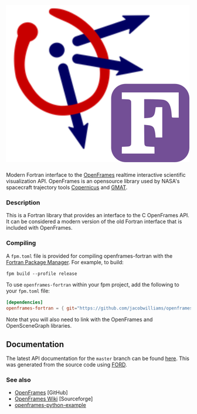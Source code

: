 ![openframes-fortran](media/logo.png)
============

Modern Fortran interface to the [OpenFrames](https://github.com/ravidavi/OpenFrames) realtime interactive scientific visualization API. OpenFrames is an opensource library used by NASA's spacecraft trajectory tools [Copernicus](https://www.nasa.gov/centers/johnson/copernicus/index.html) and [GMAT](https://sourceforge.net/projects/gmat/).

### Description

This is a Fortran library that provides an interface to the C OpenFrames API. It can be considered a modern version of the old Fortran interface that is included with OpenFrames.

### Compiling

A `fpm.toml` file is provided for compiling openframes-fortran with the [Fortran Package Manager](https://github.com/fortran-lang/fpm). For example, to build:

```
fpm build --profile release
```

To use `openframes-fortran` within your fpm project, add the following to your `fpm.toml` file:
```toml
[dependencies]
openframes-fortran = { git="https://github.com/jacobwilliams/openframes-fortran.git" }
```

Note that you will also need to link with the OpenFrames and OpenSceneGraph libraries.

## Documentation

The latest API documentation for the `master` branch can be found [here](https://jacobwilliams.github.io/openframes-fortran/). This was generated from the source code using [FORD](https://github.com/Fortran-FOSS-Programmers/ford).

### See also
 * [OpenFrames](https://github.com/ravidavi/OpenFrames) [GitHub]
 * [OpenFrames Wiki](https://sourceforge.net/p/openframes/wiki/Home/) [Sourceforge]
 * [openframes-python-example](https://gitlab.com/EmergentSpaceTechnologies/openframes-python-example)
